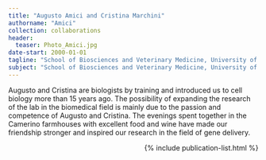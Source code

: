 ```yaml
---
title: "Augusto Amici and Cristina Marchini"
authorname: "Amici"
collection: collaborations
header:
  teaser: Photo_Amici.jpg
date-start: 2000-01-01
tagline: "School of Biosciences and Veterinary Medicine, University of Camerino"
subject: "School of Biosciences and Veterinary Medicine, University of Camerino. Camerino (MC), Italy"
---
```


<p align= "justify">

Augusto and Cristina are biologists by training and introduced us to cell biology more than 15 years ago. The possibility of expanding the research of the lab in the biomedical field is mainly due to the passion and competence of Augusto and Cristina. The evenings spent together in the Camerino farmhouses with excellent food and wine have made our friendship stronger and inspired our research in the field of gene delivery.


<div style="text-align: right"> 

{% include publication-list.html %}
